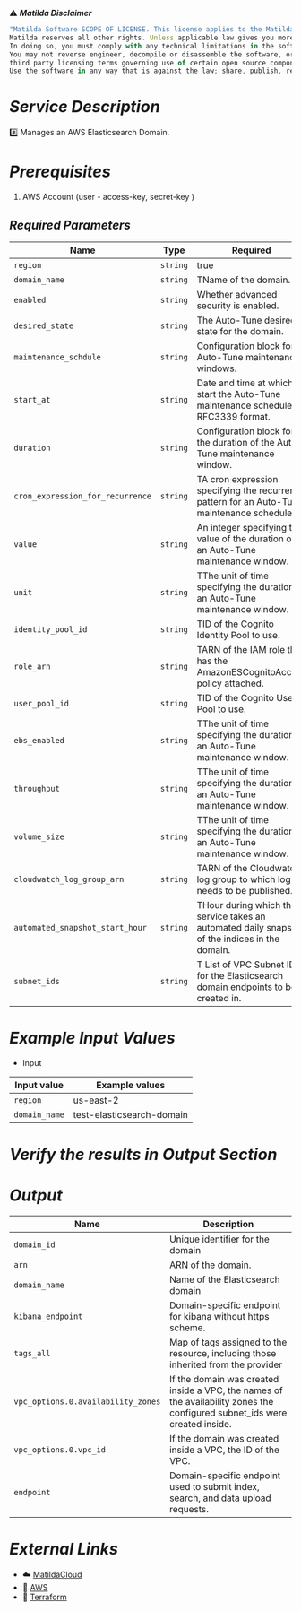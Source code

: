 :warning: ***Matilda Disclaimer***
```javascript
"Matilda Software SCOPE OF LICENSE. This license applies to the Matilda cloud product. The software is licensed, not sold. This agreement only gives you some rights to use the software. 
Matilda reserves all other rights. Unless applicable law gives you more rights despite this limitation, you may use the software only as expressly permitted in this agreement. 
In doing so, you must comply with any technical limitations in the software that only allow you to use it in certain ways. 
You may not reverse engineer, decompile or disassemble the software, or otherwise attempt to derive the source code for the software except and solely to the extent required by 
third party licensing terms governing use of certain open source components that may be included in the software; remove, minimize, block or modify any notices of Matilda or its suppliers in the software; 
Use the software in any way that is against the law; share, publish, rent or lease the software, or provide the software as a offering for others to use."
```

# *Service Description*
:hash: Manages an AWS Elasticsearch Domain.

# *Prerequisites*
1. AWS Account (user - access-key, secret-key )



## *Required Parameters*
| Name | Type | Required | Description |
| --- | --- | --- | --- |
| `region` | `string` | true | Region |
| `domain_name` | `string` |TName of the domain.|
| `enabled` | `string` |Whether advanced security is enabled.|
| `desired_state` | `string` |The Auto-Tune desired state for the domain.|
| `maintenance_schdule` | `string` |Configuration block for Auto-Tune maintenance windows.|
| `start_at` | `string` |Date and time at which to start the Auto-Tune maintenance schedule in RFC3339 format.|
| `duration` | `string` |Configuration block for the duration of the Auto-Tune maintenance window.|
| `cron_expression_for_recurrence` | `string` |TA cron expression specifying the recurrence pattern for an Auto-Tune maintenance schedule.|
| `value` | `string` |An integer specifying the value of the duration of an Auto-Tune maintenance window.|
| `unit` | `string` |TThe unit of time specifying the duration of an Auto-Tune maintenance window.|
| `identity_pool_id` | `string` |TID of the Cognito Identity Pool to use.|
| `role_arn` | `string` |TARN of the IAM role that has the AmazonESCognitoAccess policy attached.|
| `user_pool_id` | `string` |TID of the Cognito User Pool to use.|
| `ebs_enabled` | `string` |TThe unit of time specifying the duration of an Auto-Tune maintenance window.|
| `throughput` | `string` |TThe unit of time specifying the duration of an Auto-Tune maintenance window.|
| `volume_size` | `string` |TThe unit of time specifying the duration of an Auto-Tune maintenance window.|
| `cloudwatch_log_group_arn` | `string` |TARN of the Cloudwatch log group to which log needs to be published.|
| `automated_snapshot_start_hour` | `string` |THour during which the service takes an automated daily snapshot of the indices in the domain.|
| `subnet_ids` | `string` |T List of VPC Subnet IDs for the Elasticsearch domain endpoints to be created in.|


# *Example Input Values*
* Input

| Input value                       | Example values                                                                           |
|-----------------------------------|------------------------------------------------------------------------------------------|
| `region`                          | us-east-2                                                                                | 
| `domain_name`                            | test-elasticsearch-domain                                                                              |


# *Verify the results in Output Section*
# *Output*
| Name | Description |
| ------------- | ------------- |
|  `domain_id` | Unique identifier for the domain |
|  `arn` |ARN of the domain. |
|  `domain_name` | Name of the Elasticsearch domain |
|  `kibana_endpoint` |Domain-specific endpoint for kibana without https scheme. |
|  `tags_all` |Map of tags assigned to the resource, including those inherited from the provider |
|  `vpc_options.0.availability_zones` |If the domain was created inside a VPC, the names of the availability zones the configured subnet_ids were created inside. |
|  `vpc_options.0.vpc_id` |If the domain was created inside a VPC, the ID of the VPC. |
|  `endpoint` |Domain-specific endpoint used to submit index, search, and data upload requests. |



# *External Links*
* :cloud: [MatildaCloud](https://www.matildacloud.com/docs/ "Matildacloud")
* :link: [AWS](https://aws.amazon.com/console/)
* :link: [Terraform](https://registry.terraform.io/providers/hashicorp/aws/latest/docs/resources/elasticsearch_domain)
